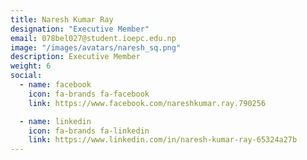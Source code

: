```yaml
---
title: Naresh Kumar Ray
designation: "Executive Member"
email: 078bel027@student.ioepc.edu.np
image: "/images/avatars/naresh_sq.png"
description: Executive Member
weight: 6
social:
  - name: facebook
    icon: fa-brands fa-facebook
    link: https://www.facebook.com/nareshkumar.ray.790256

  - name: linkedin
    icon: fa-brands fa-linkedin
    link: https://www.linkedin.com/in/naresh-kumar-ray-65324a27b
---
```


